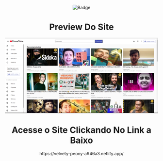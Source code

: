 <div align="center">
  
![Badge](https://img.shields.io/badge/React-20232A?style=for-the-badge&logo=react&logoColor=61DAFB)
  
<div align="center"><div align="center"><div align="center">


<h1 align="center">Preview Do Site </h1>

<img align="center" src="https://raw.githubusercontent.com/viniciuszile/Clonetube/main/public/images/preview.PNG" >

<div align="center">
<h1>Acesse o Site Clickando No Link a Baixo</h1>
  https://velvety-peony-a946a3.netlify.app/
<div align="center">
  


